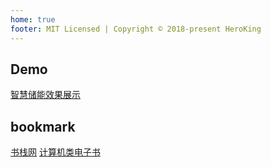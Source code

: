 ```yaml
---
home: true
footer: MIT Licensed | Copyright © 2018-present HeroKing
---
```


## Demo

<a href="./frontEnd/demo/gsyApp">智慧储能效果展示</a>

## bookmark

<a href="https://www.bookstack.cn/" > 书栈网</a>
<a href="https://gitee.com/only4/computer-related-books/blob/master/README.md#%E8%AE%A1%E7%AE%97%E6%9C%BA%E7%B1%BB%E7%94%B5%E5%AD%90%E4%B9%A6"> 计算机类电子书 </a>
